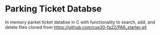 # Parking Ticket Databse
In memory parket ticket databse in C with functionality to search, add, and delete files
cloned from https://github.com/cse30-fa22/PA6_starter.git
